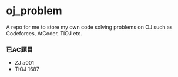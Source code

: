# oj_problem
A repo for me to store my own code solving problems on OJ such as Codeforces, AtCoder, TIOJ etc. 

### 已AC題目

- ZJ a001
- TIOJ 1687
